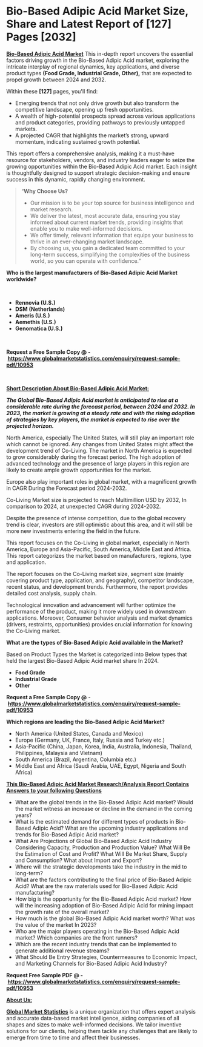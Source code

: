 <h1>Bio-Based Adipic Acid Market Size, Share and Latest Report of [127] Pages [2032]</h1>
<p><a href="https://www.globalmarketstatistics.com/market-reports/bio-based-adipic-acid-market-10953"><strong>Bio-Based Adipic Acid Market</strong></a> This in-depth report uncovers the essential factors driving growth in the Bio-Based Adipic Acid market, exploring the intricate interplay of regional dynamics, key applications, and diverse product types <strong>(Food Grade, Industrial Grade, Other),</strong> that are expected to propel growth between 2024 and 2032.</p>
<p>Within these <strong>[127]</strong> pages, you'll find:</p>
<ul>
<li>Emerging trends that not only drive growth but also transform the competitive landscape, opening up fresh opportunities.</li>
<li>A wealth of high-potential prospects spread across various applications and product categories, providing pathways to previously untapped markets.</li>
<li>A projected CAGR that highlights the market&rsquo;s strong, upward momentum, indicating sustained growth potential.</li>
</ul>
<p>This report offers a comprehensive analysis, making it a must-have resource for stakeholders, vendors, and industry leaders eager to seize the growing opportunities within the Bio-Based Adipic Acid market. Each insight is thoughtfully designed to support strategic decision-making and ensure success in this dynamic, rapidly changing environment.</p>
<blockquote class="">
<p>&ldquo;<strong>Why Choose Us? </strong></p>
<ul>
<li>Our mission is to be your top source for business intelligence and market research.</li>
<li>We deliver the latest, most accurate data, ensuring you stay informed about current market trends, providing insights that enable you to make well-informed decisions.</li>
<li>We offer timely, relevant information that equips your business to thrive in an ever-changing market landscape.</li>
<li>By choosing us, you gain a dedicated team committed to your long-term success, simplifying the complexities of the business world, so you can operate with confidence.&rdquo;</li>
</ul>
</blockquote>
<p><strong>Who is the largest manufacturers of Bio-Based Adipic Acid Market worldwide?</strong></p>
<p>&nbsp;</p>
<ul>
<li><strong>Rennovia (U.S.)</strong></li>
<li><strong>DSM (Netherlands)</strong></li>
<li><strong>Ameris (U.S.)</strong></li>
<li><strong>Aemethis (U.S.)</strong></li>
<li><strong>Genomatica (U.S.)</strong></li>
</ul>
<p>&nbsp;</p>
<p><strong>Request a Free Sample Copy @ -&nbsp;</strong><a href="https://www.globalmarketstatistics.com/enquiry/request-sample-pdf/10953"><strong>https://www.globalmarketstatistics.com/enquiry/request-sample-pdf/10953</strong></a></p>
<p>&nbsp;</p>
<p><strong><u>Short Description About Bio-Based Adipic Acid Market:</u></strong></p>
<p><strong><em>The Global Bio-Based Adipic Acid market is anticipated to rise at a considerable rate during the forecast period, between 2024 and 2032. In 2023, the market is growing at a steady rate and with the rising adoption of strategies by key players, the market is expected to rise over the projected horizon.</em></strong></p>
<p>North America, especially The United States, will still play an important role which cannot be ignored. Any changes from United States might affect the development trend of Co-Living. The market in North America is expected to grow considerably during the forecast period. The high adoption of advanced technology and the presence of large players in this region are likely to create ample growth opportunities for the market.</p>
<p>Europe also play important roles in global market, with a magnificent growth in CAGR During the Forecast period 2024-2032.</p>
<p>Co-Living Market size is projected to reach Multimillion USD by 2032, In comparison to 2024, at unexpected CAGR during 2024-2032.</p>
<p>Despite the presence of intense competition, due to the global recovery trend is clear, investors are still optimistic about this area, and it will still be more new investments entering the field in the future.</p>
<p>This report focuses on the Co-Living in global market, especially in North America, Europe and Asia-Pacific, South America, Middle East and Africa. This report categorizes the market based on manufacturers, regions, type and application.</p>
<p>The report focuses on the Co-Living market size, segment size (mainly covering product type, application, and geography), competitor landscape, recent status, and development trends. Furthermore, the report provides detailed cost analysis, supply chain.</p>
<p>Technological innovation and advancement will further optimize the performance of the product, making it more widely used in downstream applications. Moreover, Consumer behavior analysis and market dynamics (drivers, restraints, opportunities) provides crucial information for knowing the Co-Living market.</p>
<p><strong>What are the types of Bio-Based Adipic Acid available in the Market?</strong></p>
<p>Based on Product Types the Market is categorized into Below types that held the largest Bio-Based Adipic Acid market share In 2024.</p>
<ul>
<li><strong>Food Grade</strong></li>
<li><strong>Industrial Grade</strong></li>
<li><strong>Other</strong></li>
</ul>
<p><strong>Request a Free Sample Copy @</strong>&nbsp;-&nbsp;<a href="https://www.globalmarketstatistics.com/enquiry/request-sample-pdf/10953"><strong>https://www.globalmarketstatistics.com/enquiry/request-sample-pdf/10953</strong></a></p>
<p><strong>Which regions are leading the Bio-Based Adipic Acid Market?</strong></p>
<ul>
<li>North America (United States, Canada and Mexico)</li>
<li>Europe (Germany, UK, France, Italy, Russia and Turkey etc.)</li>
<li>Asia-Pacific (China, Japan, Korea, India, Australia, Indonesia, Thailand, Philippines, Malaysia and Vietnam)</li>
<li>South America (Brazil, Argentina, Columbia etc.)</li>
<li>Middle East and Africa (Saudi Arabia, UAE, Egypt, Nigeria and South Africa)</li>
</ul>
<p><strong><u>This Bio-Based Adipic Acid Market Research/Analysis Report Contains Answers to your following Questions</u></strong></p>
<ul>
<li>What are the global trends in the Bio-Based Adipic Acid market? Would the market witness an increase or decline in the demand in the coming years?</li>
<li>What is the estimated demand for different types of products in Bio-Based Adipic Acid? What are the upcoming industry applications and trends for Bio-Based Adipic Acid market?</li>
<li>What Are Projections of Global Bio-Based Adipic Acid Industry Considering Capacity, Production and Production Value? What Will Be the Estimation of Cost and Profit? What Will Be Market Share, Supply and Consumption? What about Import and Export?</li>
<li>Where will the strategic developments take the industry in the mid to long-term?</li>
<li>What are the factors contributing to the final price of Bio-Based Adipic Acid? What are the raw materials used for Bio-Based Adipic Acid manufacturing?</li>
<li>How big is the opportunity for the Bio-Based Adipic Acid market? How will the increasing adoption of Bio-Based Adipic Acid for mining impact the growth rate of the overall market?</li>
<li>How much is the global Bio-Based Adipic Acid market worth? What was the value of the market In 2023?</li>
<li>Who are the major players operating in the Bio-Based Adipic Acid market? Which companies are the front runners?</li>
<li>Which are the recent industry trends that can be implemented to generate additional revenue streams?</li>
<li>What Should Be Entry Strategies, Countermeasures to Economic Impact, and Marketing Channels for Bio-Based Adipic Acid Industry?</li>
</ul>
<p><strong>Request Free Sample PDF @ -&nbsp;</strong><a href="https://www.globalmarketstatistics.com/enquiry/request-sample-pdf/10953"><strong>https://www.globalmarketstatistics.com/enquiry/request-sample-pdf/10953</strong></a></p>
<p><strong><u>About Us:</u></strong></p>
<p><a href="https://www.globalmarketstatistics.com/"><strong>Global Market Statistics</strong></a>&nbsp;is a unique organization that offers expert analysis and accurate data-based market intelligence, aiding companies of all shapes and sizes to make well-informed decisions. We tailor inventive solutions for our clients, helping them tackle any challenges that are likely to emerge from time to time and affect their businesses.</p>